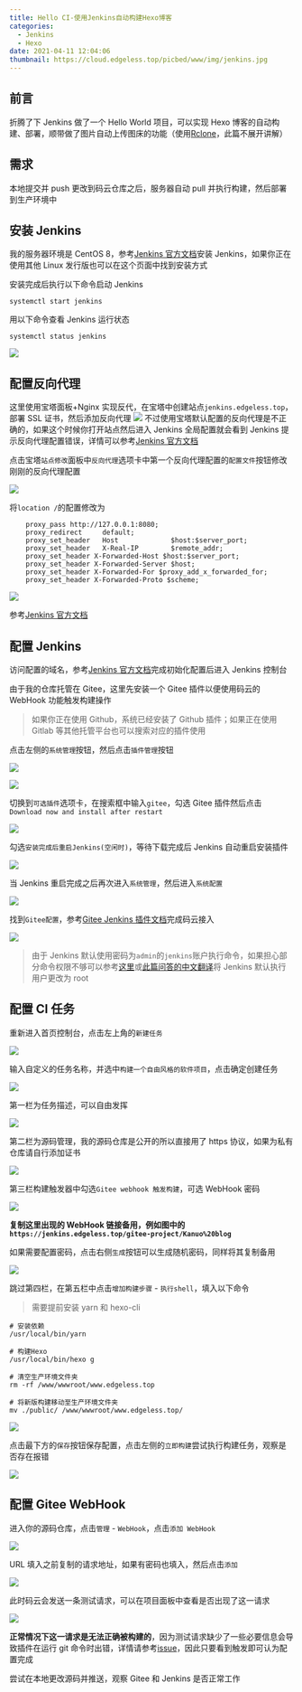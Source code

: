 ```yaml
---
title: Hello CI-使用Jenkins自动构建Hexo博客
categories:
  - Jenkins
  - Hexo
date: 2021-04-11 12:04:06
thumbnail: https://cloud.edgeless.top/picbed/www/img/jenkins.jpg
---
```


<script type="text/javascript" src="/js/push.js"></script>

## 前言

折腾了下 Jenkins 做了一个 Hello World 项目，可以实现 Hexo 博客的自动构建、部署，顺带做了图片自动上传图床的功能（使用[Rclone](https://rclone.org)，此篇不展开讲解）

## 需求

本地提交并 push 更改到码云仓库之后，服务器自动 pull 并执行构建，然后部署到生产环境中

## 安装 Jenkins

我的服务器环境是 CentOS 8，参考[Jenkins 官方文档](https://www.jenkins.io/doc/book/installing/linux/#red-hat-centos)安装 Jenkins，如果你正在使用其他 Linux 发行版也可以在这个页面中找到安装方式

安装完成后执行以下命令启动 Jenkins

```
systemctl start jenkins
```

用以下命令查看 Jenkins 运行状态

```
systemctl status jenkins
```

![](img/121745.jpg)

## 配置反向代理

这里使用宝塔面板+Nginx 实现反代，在宝塔中创建站点`jenkins.edgeless.top`，部署 SSL 证书，然后添加反向代理
![](img/122018.jpg)
不过使用宝塔默认配置的反向代理是不正确的，如果这个时候你打开站点然后进入 Jenkins 全局配置就会看到 Jenkins 提示反向代理配置错误，详情可以参考[Jenkins 官方文档](https://www.jenkins.io/doc/book/system-administration/reverse-proxy-configuration-troubleshooting/#ji-toolbar)

点击宝塔`站点修改`面板中`反向代理`选项卡中第一个反向代理配置的`配置文件`按钮修改刚刚的反向代理配置

![](img/122513.jpg)

将`location /`的配置修改为

```
    proxy_pass http://127.0.0.1:8080;
	proxy_redirect     default;
    proxy_set_header   Host             $host:$server_port;
    proxy_set_header   X-Real-IP        $remote_addr;
    proxy_set_header X-Forwarded-Host $host:$server_port;
    proxy_set_header X-Forwarded-Server $host;
    proxy_set_header X-Forwarded-For $proxy_add_x_forwarded_for;
    proxy_set_header X-Forwarded-Proto $scheme;
```

![](img/122635.jpg)

参考[Jenkins 官方文档](https://www.jenkins.io/doc/book/system-administration/reverse-proxy-configuration-nginx/)

## 配置 Jenkins

访问配置的域名，参考[Jenkins 官方文档](https://www.jenkins.io/zh/doc/book/installing/#setup-wizard)完成初始化配置后进入 Jenkins 控制台

由于我的仓库托管在 Gitee，这里先安装一个 Gitee 插件以便使用码云的 WebHook 功能触发构建操作

> 如果你正在使用 Github，系统已经安装了 Github 插件；如果正在使用 Gitlab 等其他托管平台也可以搜索对应的插件使用

点击左侧的`系统管理`按钮，然后点击`插件管理`按钮

![](img/123755.jpg)

![](img/124104.jpg)

切换到`可选插件`选项卡，在搜索框中输入`gitee`，勾选 Gitee 插件然后点击`Download now and install after restart`

![](img/124353.jpg)

勾选`安装完成后重启Jenkins(空闲时)`，等待下载完成后 Jenkins 自动重启安装插件

![](img/124537.jpg)

当 Jenkins 重启完成之后再次进入`系统管理`，然后进入`系统配置`

![](img/124929.jpg)

找到`Gitee配置`，参考[Gitee Jenkins 插件文档](https://gitee.com/help/articles/4193#article-header6)完成码云接入

![](img/125018.jpg)

> 由于 Jenkins 默认使用密码为`admin`的`jenkins`账户执行命令，如果担心部分命令权限不够可以参考[这里](https://stackoverflow.com/questions/29926773/run-shell-command-in-jenkins-as-root-user)或[此篇问答的中文翻译](https://blog.csdn.net/wzqnls/article/details/78506149)将 Jenkins 默认执行用户更改为 root

## 配置 CI 任务

重新进入首页控制台，点击左上角的`新建任务`

![](img/23324.jpg)

输入自定义的任务名称，并选中`构建一个自由风格的软件项目`，点击确定创建任务

![](img/123423.jpg)

第一栏为任务描述，可以自由发挥

![](img/125252.jpg)

第二栏为源码管理，我的源码仓库是公开的所以直接用了 https 协议，如果为私有仓库请自行添加证书

![](img/125018.jpg)

第三栏构建触发器中勾选`Gitee webhook 触发构建`，可选 WebHook 密码

![](img/125613.jpg)

**复制这里出现的 WebHook 链接备用，例如图中的`https://jenkins.edgeless.top/gitee-project/Kanuo%20blog`**

如果需要配置密码，点击右侧`生成`按钮可以生成随机密码，同样将其复制备用

![](img/125756.jpg)

跳过第四栏，在第五栏中点击`增加构建步骤` - `执行shell`，填入以下命令

> 需要提前安装 yarn 和 hexo-cli

```
# 安装依赖
/usr/local/bin/yarn

# 构建Hexo
/usr/local/bin/hexo g

# 清空生产环境文件夹
rm -rf /www/wwwroot/www.edgeless.top

# 将新版构建移动至生产环境文件夹
mv ./public/ /www/wwwroot/www.edgeless.top/
```

![](img/130002.jpg)

点击最下方的`保存`按钮保存配置，点击左侧的`立即构建`尝试执行构建任务，观察是否存在报错

![](img/131107.jpg)

## 配置 Gitee WebHook

进入你的源码仓库，点击`管理` - `WebHook`，点击`添加 WebHook`

![](img/131318.jpg)

URL 填入之前复制的请求地址，如果有密码也填入，然后点击`添加`

![](img/131843.jpg)

此时码云会发送一条测试请求，可以在项目面板中查看是否出现了这一请求

![](img/132113.jpg)

**正常情况下这一请求是无法正确被构建的**，因为测试请求缺少了一些必要信息会导致插件在运行 git 命令时出错，详情请参考[issue](https://gitee.com/oschina/Gitee-Jenkins-Plugin/issues/I1G7PK#note_2804941_link)，因此只要看到触发即可认为配置完成

尝试在本地更改源码并推送，观察 Gitee 和 Jenkins 是否正常工作
